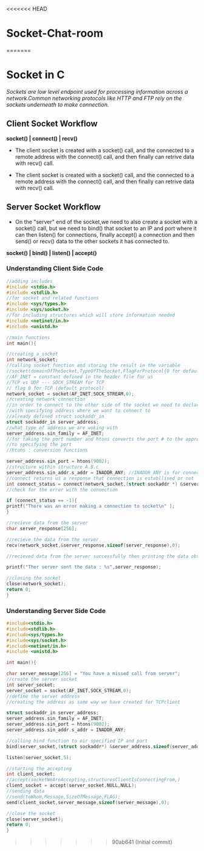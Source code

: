 <<<<<<< HEAD
# Socket-Chat-room
=======
# Socket in C

_Sockets are low level endpoint used for processing information across a network.Common networking protocols like HTTP and FTP rely on the sockets underneath to make connection._

## Client Socket Workflow

**socket()
|
connect()
|
recv()**

* The client socket is created with a socket() call, and the connected to a remote address with the connect() call, and then finally can retrive data with recv() call.

* The client socket is created with a socket() call, and the connected to a remote address with the connect() call, and then finally can retrive data with recv() call.

## Server Socket Workflow

* On the "server" end of the socket,we need to also create a socket with a socket() call, but we need to bind() that socket to an IP and port where it can then listen() for connections, finally accept() a connection and then send() or recv() data to the other sockets it has connected to.

**socket()
|
bind()
|
listen()
|
accept()**

### Understanding Client Side Code

```C
//adding includes
#include <stdio.h>
#include <stdlib.h>
//for socket and related functions
#include <sys/types.h>
#include <sys/socket.h>
//for including structures which will store information needed
#include <netinet/in.h>
#include <unistd.h>

//main functions
int main(){

//creating a socket
int network_socket;
//calling socket function and storing the result in the variable
//socket(domainOfTheSocket,TypeOfTheSocket,FlagForProtocol{0 for default protocol i.e, TCP})
//AF_INET = constant defined in the header file for us
//TCP vs UDP --- SOCK_STREAM for TCP
// flag 0 for TCP (default protocol)
network_socket = socket(AF_INET,SOCK_STREAM,0);
//creating network connection
//in order to connect to the other side of the socket we need to declare connect
//with specifying address where we want to connect to
//already defined struct sockaddr_in
struct sockaddr_in server_address;
//what type of address we are woking with
server_address.sin_family = AF_INET;
//for taking the port number and htons converts the port # to the appropriate data type we want to write
//to specifying the port
//htons : conversion functions

server_address.sin_port = htons(9002);
//structure within structure A.B.c
server_address.sin_addr.s_addr = INADDR_ANY; //INADDR_ANY is for connection with 0000
//connect returns us a response that connection is establlised or not
int connect_status = connect(network_socket,(struct sockaddr *) &server_address, sizeof(server_address));
//check for the error with the connection

if (connect_status == -1){
printf("There was an error making a connection to socket\n" );
}

//recieve data from the server
char server_response[256];

//recieve the data from the server
recv(network_socket,&server_response,sizeof(server_response),0);

//recieved data from the server successfully then printing the data obtained from the server

printf("Ther server sent the data : %s",server_response);

//closing the socket
close(network_socket);
return 0;
}
```

### Understanding Server Side Code

```C
#include<stdio.h>
#include<stdlib.h>
#include<sys/types.h>
#include<sys/socket.h>
#include<netinet/in.h>
#include <unistd.h>

int main(){

char server_message[256] = "You have a missed call from server";
//create the server socket
int server_socket;
server_socket = socket(AF_INET,SOCK_STREAM,0);
//define the server address
//creating the address as same way we have created for TCPclient

struct sockaddr_in server_address;
server_address.sin_family = AF_INET;
server_address.sin_port = htons(9002);
server_address.sin_addr.s_addr = INADDR_ANY;

//calling bind function to oir specified IP and port
bind(server_socket,(struct sockaddr*) &server_address,sizeof(server_address));

listen(server_socket,5);

//starting the accepting
int client_socket;
//accept(socketWeAreAccepting,structuresClientIsConnectingFrom,)
client_socket = accept(server_socket,NULL,NULL);
//sending data
//send(toWhom,Message,SizeOfMessage,FLAG);
send(client_socket,server_message,sizeof(server_message),0);

//close the socket
close(server_socket);
return 0;
}
```
>>>>>>> 90ab641 (Initial commit)
